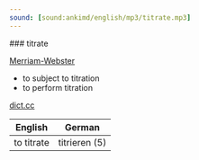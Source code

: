 ```yaml
---
sound: [sound:ankimd/english/mp3/titrate.mp3]
---
```


\### titrate

[Merriam-Webster](https://www.merriam-webster.com/dictionary/titrate)

- to subject to titration
- to perform titration

[dict.cc](https://www.dict.cc/titrate)

| English        | German       |
| -------------- | ------------ |
| to titrate | titrieren (5) |
